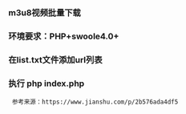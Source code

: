 ### m3u8视频批量下载
### 环境要求：PHP+swoole4.0+
### 在list.txt文件添加url列表
### 执行 php index.php

     参考来源：https://www.jianshu.com/p/2b576ada4df5
